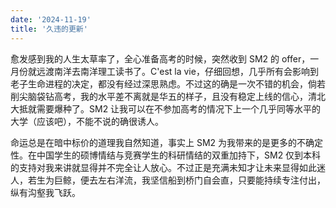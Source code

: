 ```yaml
--- 
date: '2024-11-19'
title: '久违的更新'
--- 
```


愈发感到我的人生太草率了，全心准备高考的时候，突然收到 SM2 的 offer，一月份就远渡南洋去南洋理工读书了。C'est la vie，仔细回想，几乎所有会影响到老子生命进程的决定，都没有经过深思熟虑。不过这的确是一次不错的机会，倘若削尖脑袋钻高考，我的水平差不离就是华五的样子，且没有稳定上线的信心，清北大抵就需要爆种了。SM2 让我可以在不参加高考的情况下上一个几乎同等水平的大学（应该吧），不能不说的确很诱人。

命运总是在暗中标价的道理我自然知道，事实上 SM2 为我带来的是更多的不确定性。在中国学生的硕博情结与竞赛学生的科研情结的双重加持下，SM2 仅到本科的支持对我来讲就显得并不完全让人放心。不过正是充满未知才让未来显得如此迷人，若生为巨鲸，便去左右洋流，我坚信船到桥门自会直，只要能持续专注付出，纵有沟壑我飞跃。
